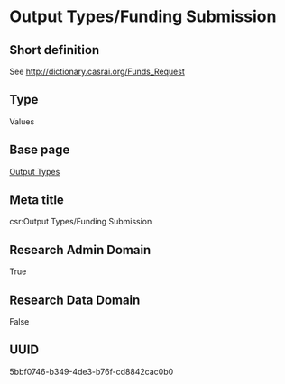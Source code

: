 # Output Types/Funding Submission
## Short definition
See http://dictionary.casrai.org/Funds_Request
## Type
Values
## Base page
[Output Types](https://github.com/EuroCRIS/CASRAI-Dictionairies/blob/main/Objects/Output%20Types.md)
## Meta title
csr:Output Types/Funding Submission
## Research Admin Domain
True
## Research Data Domain
False
## UUID
5bbf0746-b349-4de3-b76f-cd8842cac0b0
